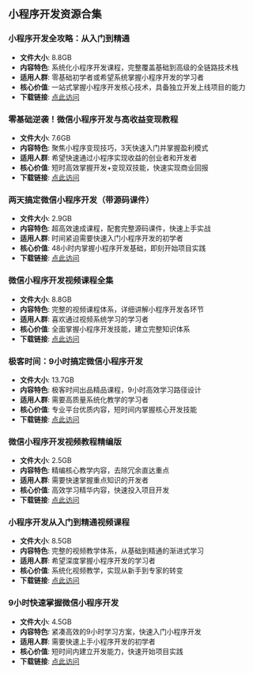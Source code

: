 ## 小程序开发资源合集

### 小程序开发全攻略：从入门到精通
- **文件大小**: 8.8GB
- **内容特色**: 系统化小程序开发课程，完整覆盖基础到高级的全链路技术栈
- **适用人群**: 零基础初学者或希望系统掌握小程序开发的学习者
- **核心价值**: 一站式掌握小程序开发核心技术，具备独立开发上线项目的能力
- **下载链接**: [点此访问](https://pan.quark.cn/s/33cf731a8cc2)

### 零基础逆袭！微信小程序开发与高收益变现教程
- **文件大小**: 7.6GB
- **内容特色**: 聚焦小程序变现技巧，3天快速入门并掌握盈利模式
- **适用人群**: 希望快速通过小程序实现收益的创业者和开发者
- **核心价值**: 短时高效掌握开发+变现双技能，快速实现商业回报
- **下载链接**: [点此访问](https://pan.quark.cn/s/551f69e57411)

### 两天搞定微信小程序开发（带源码课件）
- **文件大小**: 2.9GB
- **内容特色**: 超高效速成课程，配套完整源码课件，快速上手实战
- **适用人群**: 时间紧迫需要快速入门小程序开发的初学者
- **核心价值**: 48小时内掌握小程序开发基础，即刻开始项目实践
- **下载链接**: [点此访问](https://pan.quark.cn/s/bc8d57a2410a)

### 微信小程序开发视频课程全集
- **文件大小**: 8.8GB
- **内容特色**: 完整的视频课程体系，详细讲解小程序开发各环节
- **适用人群**: 喜欢通过视频系统学习的学习者
- **核心价值**: 全面掌握小程序开发技能，建立完整知识体系
- **下载链接**: [点此访问](https://pan.quark.cn/s/30491b6742a3)

### 极客时间：9小时搞定微信小程序开发
- **文件大小**: 13.7GB
- **内容特色**: 极客时间出品精品课程，9小时高效学习路径设计
- **适用人群**: 需要高质量系统化教学的学习者
- **核心价值**: 专业平台优质内容，短时间内掌握核心开发技能
- **下载链接**: [点此访问](https://pan.quark.cn/s/7e9d8b462121)

### 微信小程序开发视频教程精编版
- **文件大小**: 2.5GB
- **内容特色**: 精编核心教学内容，去除冗余直达重点
- **适用人群**: 需要快速掌握重点知识的开发者
- **核心价值**: 高效学习精华内容，快速投入项目开发
- **下载链接**: [点此访问](https://pan.quark.cn/s/550f088204d5)

### 小程序开发从入门到精通视频课程
- **文件大小**: 8.5GB
- **内容特色**: 完整的视频教学体系，从基础到精通的渐进式学习
- **适用人群**: 希望深度掌握小程序开发的学习者
- **核心价值**: 系统化视频教学，实现从新手到专家的转变
- **下载链接**: [点此访问](https://pan.quark.cn/s/fc85aac9810d)

### 9小时快速掌握微信小程序开发
- **文件大小**: 4.5GB
- **内容特色**: 紧凑高效的9小时学习方案，快速入门小程序开发
- **适用人群**: 需要快速上手小程序开发的初学者
- **核心价值**: 短时间内建立开发能力，快速开始项目实践
- **下载链接**: [点此访问](https://pan.quark.cn/s/37db75c1d008)
